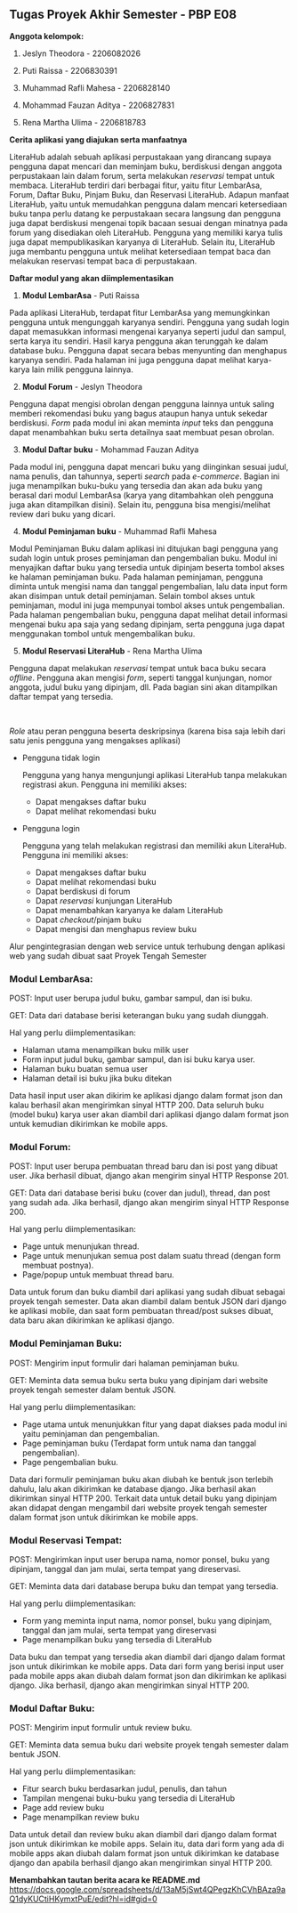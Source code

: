 ## Tugas Proyek Akhir Semester - PBP E08

**Anggota kelompok:**

1. Jeslyn Theodora - 2206082026

2. Puti Raissa - 2206830391
3. Muhammad Rafli Mahesa - 2206828140
4. Mohammad Fauzan Aditya - 2206827831
5. Rena Martha Ulima - 2206818783

**Cerita aplikasi yang diajukan serta manfaatnya**

LiteraHub adalah sebuah aplikasi perpustakaan yang dirancang supaya pengguna dapat mencari dan meminjam buku, berdiskusi dengan anggota perpustakaan lain dalam forum, serta melakukan _reservasi_ tempat untuk membaca. LiteraHub terdiri dari berbagai fitur, yaitu fitur LembarAsa, Forum, Daftar Buku, Pinjam Buku, dan Reservasi LiteraHub. Adapun manfaat LiteraHub, yaitu untuk memudahkan pengguna dalam mencari ketersediaan buku tanpa perlu datang ke perpustakaan secara langsung dan pengguna juga dapat berdiskusi mengenai topik bacaan sesuai dengan minatnya pada forum yang disediakan oleh LiteraHub. Pengguna yang memiliki karya tulis juga dapat mempublikasikan karyanya di LiteraHub. Selain itu, LiteraHub juga membantu pengguna untuk melihat ketersediaan tempat baca dan melakukan reservasi tempat baca di perpustakaan.

**Daftar modul yang akan diimplementasikan**

1. **Modul LembarAsa** - Puti Raissa

Pada aplikasi LiteraHub, terdapat fitur LembarAsa yang memungkinkan pengguna untuk mengunggah karyanya sendiri. Pengguna yang sudah login dapat memasukkan informasi mengenai karyanya seperti judul dan sampul, serta karya itu sendiri. Hasil karya pengguna akan terunggah ke dalam database buku. Pengguna dapat secara bebas menyunting dan menghapus karyanya sendiri. Pada halaman ini juga pengguna dapat melihat karya-karya lain milik pengguna lainnya.

2. **Modul Forum** - Jeslyn Theodora

Pengguna dapat mengisi obrolan dengan pengguna lainnya untuk saling memberi rekomendasi buku yang bagus ataupun hanya untuk sekedar berdiskusi. _Form_ pada modul ini akan meminta _input_ teks dan pengguna dapat menambahkan buku serta detailnya saat membuat pesan obrolan.

3. **Modul Daftar buku** - Mohammad Fauzan Aditya

Pada modul ini, pengguna dapat mencari buku yang diinginkan sesuai judul, nama penulis, dan tahunnya, seperti _search_ pada _e-commerce_. Bagian ini juga menampilkan buku-buku yang tersedia dan akan ada buku yang berasal dari modul LembarAsa (karya yang ditambahkan oleh pengguna juga akan ditampilkan disini). Selain itu, pengguna bisa mengisi/melihat review dari buku yang dicari.

4. **Modul Peminjaman buku** - Muhammad Rafli Mahesa

Modul Peminjaman Buku dalam aplikasi ini ditujukan bagi pengguna yang sudah login untuk proses peminjaman dan pengembalian buku. Modul ini menyajikan daftar buku yang tersedia untuk dipinjam beserta tombol akses ke halaman peminjaman buku. Pada halaman peminjaman, pengguna diminta untuk mengisi nama dan tanggal pengembalian, lalu data input form akan disimpan untuk detail peminjaman.
Selain tombol akses untuk peminjaman, modul ini juga mempunyai tombol akses untuk pengembalian. Pada halaman pengembalian buku, pengguna dapat melihat detail informasi mengenai buku apa saja yang sedang dipinjam, serta pengguna juga dapat menggunakan tombol untuk mengembalikan buku.

5. **Modul Reservasi LiteraHub** - Rena Martha Ulima

Pengguna dapat melakukan _reservasi_ tempat untuk baca buku secara _offline_. Pengguna akan mengisi _form_, seperti tanggal kunjungan, nomor anggota, judul buku yang dipinjam, dll. Pada bagian sini akan ditampilkan daftar tempat yang tersedia.

<br>

_Role_ atau peran pengguna beserta deskripsinya (karena bisa saja lebih dari satu jenis pengguna yang mengakses aplikasi)

- Pengguna tidak login

  Pengguna yang hanya mengunjungi aplikasi LiteraHub tanpa melakukan registrasi akun. Pengguna ini memiliki akses:

  - Dapat mengakses daftar buku
  - Dapat melihat rekomendasi buku

- Pengguna login

  Pengguna yang telah melakukan registrasi dan memiliki akun LiteraHub. Pengguna ini memiliki akses:

  - Dapat mengakses daftar buku
  - Dapat melihat rekomendasi buku
  - Dapat berdiskusi di forum
  - Dapat _reservasi_ kunjungan LiteraHub
  - Dapat menambahkan karyanya ke dalam LiteraHub
  - Dapat _checkout_/pinjam buku
  - Dapat mengisi dan menghapus review buku

Alur pengintegrasian dengan web service untuk terhubung dengan aplikasi web yang sudah dibuat saat Proyek Tengah Semester

### Modul LembarAsa:

POST: Input user berupa judul buku, gambar sampul, dan isi buku.

GET: Data dari database berisi keterangan buku yang sudah diunggah.

Hal yang perlu diimplementasikan:

- Halaman utama menampilkan buku milik user
- Form input judul buku, gambar sampul, dan isi buku karya user.
- Halaman buku buatan semua user
- Halaman detail isi buku jika buku ditekan

Data hasil input user akan dikirim ke aplikasi django dalam format json dan kalau berhasil akan mengirimkan sinyal HTTP 200. Data seluruh buku (model buku) karya user akan diambil dari aplikasi django dalam format json untuk kemudian dikirimkan ke mobile apps.

### Modul Forum:

POST: Input user berupa pembuatan thread baru dan isi post yang dibuat user. Jika berhasil dibuat, django akan mengirim sinyal HTTP Response 201.

GET: Data dari database berisi buku (cover dan judul), thread, dan post yang sudah ada. Jika berhasil, django akan mengirim sinyal HTTP Response 200.

Hal yang perlu diimplementasikan:

- Page untuk menunjukan thread.
- Page untuk menunjukan semua post dalam suatu thread (dengan form membuat postnya).
- Page/popup untuk membuat thread baru.

Data untuk forum dan buku diambil dari aplikasi yang sudah dibuat sebagai proyek tengah semester. Data akan diambil dalam bentuk JSON dari django ke aplikasi mobile, dan saat form pembuatan thread/post sukses dibuat, data baru akan dikirimkan ke aplikasi django.

### Modul Peminjaman Buku:

POST: Mengirim input formulir dari halaman peminjaman buku.

GET: Meminta data semua buku serta buku yang dipinjam dari website proyek tengah semester dalam bentuk JSON.


Hal yang perlu diimplementasikan:

- Page utama untuk menunjukkan fitur yang dapat diakses pada modul ini yaitu peminjaman dan pengembalian.
- Page peminjaman buku (Terdapat form untuk nama dan tanggal pengembalian).
- Page pengembalian buku.

Data dari formulir peminjaman buku akan diubah ke bentuk json terlebih dahulu, lalu akan dikirimkan ke database django. Jika berhasil akan dikirimkan sinyal HTTP 200. Terkait data untuk detail buku yang dipinjam akan didapat dengan mengambil dari website proyek tengah semester dalam format json untuk dikirimkan ke mobile apps.

### Modul Reservasi Tempat:

POST: Mengirimkan input user berupa nama, nomor ponsel, buku yang dipinjam, tanggal dan jam mulai, serta tempat yang direservasi.

GET: Meminta data dari database berupa buku dan tempat yang tersedia.

Hal yang perlu diimplementasikan:

- Form yang meminta input nama, nomor ponsel, buku yang dipinjam, tanggal dan jam mulai, serta tempat yang direservasi
- Page menampilkan buku yang tersedia di LiteraHub

Data buku dan tempat yang tersedia akan diambil dari django dalam format json untuk dikirimkan ke mobile apps. Data dari form yang berisi input user pada mobile apps akan diubah dalam format json dan dikirimkan ke aplikasi django. Jika berhasil, django akan mengirimkan sinyal HTTP 200.

### Modul Daftar Buku:

POST: Mengirim input formulir untuk review buku.

GET: Meminta data semua buku dari website proyek tengah semester dalam bentuk JSON.

Hal yang perlu diimplementasikan:

- Fitur search buku berdasarkan judul, penulis, dan tahun
- Tampilan mengenai buku-buku yang tersedia di LiteraHub
- Page add review buku
- Page menampilkan review buku

Data untuk detail dan review buku akan diambil dari django dalam format json untuk dikirimkan ke mobile apps. Selain itu, data dari form yang ada di mobile apps akan diubah dalam format json untuk dikirimkan ke database django dan apabila berhasil django akan mengirimkan sinyal HTTP 200.

**Menambahkan tautan berita acara ke README.md**
https://docs.google.com/spreadsheets/d/13aM5jSwt4QPegzKhCVhBAza9aQ1dyKUCtiHKymxtPuE/edit?hl=id#gid=0
